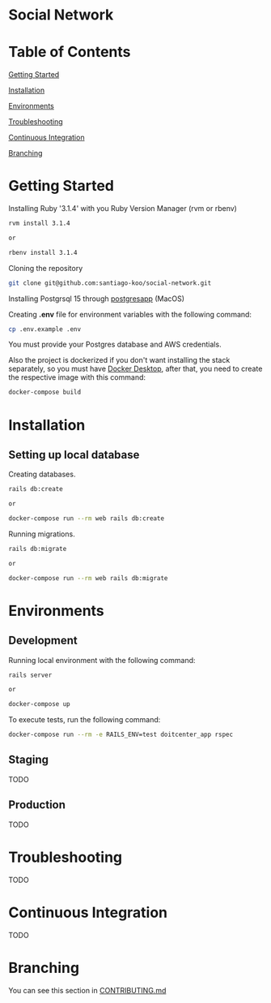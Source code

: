 # Social Network

# Table of Contents  
[Getting Started](#getting-started)

[Installation](#installation)

[Environments](#environments)

[Troubleshooting](#troubleshooting)

[Continuous Integration](#continuous-integration)

[Branching](#branching)

# Getting Started

Installing Ruby '3.1.4' with you Ruby Version Manager (rvm or rbenv)

````sh
rvm install 3.1.4

or

rbenv install 3.1.4
````

Cloning the repository

````sh
git clone git@github.com:santiago-koo/social-network.git
````

Installing Postgrsql 15 through [postgresapp](https://postgresapp.com/) (MacOS)

Creating **.env** file for environment variables with the following command:

````sh
cp .env.example .env
````
You must provide your Postgres database and AWS credentials.

Also the project is dockerized if you don't want installing the stack separately, so you must have [Docker Desktop](https://www.docker.com/products/docker-desktop/), after that, you need to create the respective image with this command:

````sh
docker-compose build
````

# Installation

## Setting up local database

Creating databases.
````sh
rails db:create

or

docker-compose run --rm web rails db:create
````

Running migrations.
````sh
rails db:migrate

or

docker-compose run --rm web rails db:migrate
````


# Environments

## Development

Running local environment with the following command:

````sh
rails server

or

docker-compose up
````

To execute tests, run the following command:

````sh
docker-compose run --rm -e RAILS_ENV=test doitcenter_app rspec
````

## Staging

TODO

## Production

TODO

# Troubleshooting
TODO

# Continuous Integration

TODO

# Branching

You can see this section in [CONTRIBUTING.md](CONTRIBUTING.md)
